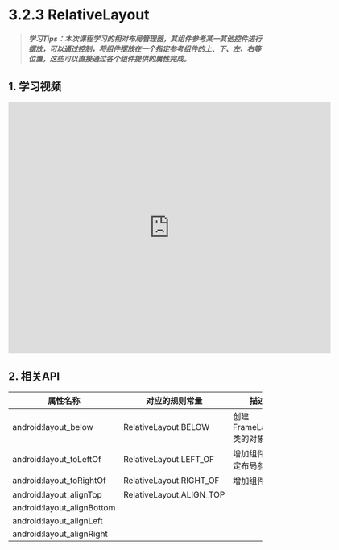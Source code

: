 # 3.2.3 RelativeLayout

>##### 学习Tips：本次课程学习的相对布局管理器，其组件参考某一其他控件进行摆放，可以通过控制，将组件摆放在一个指定参考组件的上、下、左、右等位置，这些可以直接通过各个组件提供的属性完成。

## 1. 学习视频

<iframe frameborder="0" width="640" height="498" src="https://v.qq.com/iframe/player.html?vid=z0180bhmznp&tiny=0&auto=0" allowfullscreen></iframe>

## 2. 相关API

| 属性名称 | 对应的规则常量 | 描述 |
| -- | -- | -- |
| android:layout_below | RelativeLayout.BELOW | 创建FrameLayout类的对象 |
| android:layout_toLeftOf | RelativeLayout.LEFT_OF | 增加组件并指定布局参数 |
| android:layout_toRightOf | RelativeLayout.RIGHT_OF | 增加组件 |
| android:layout_alignTop | RelativeLayout.ALIGN_TOP ||
| android:layout_alignBottom |||
| android:layout_alignLeft |||
| android:layout_alignRight |||